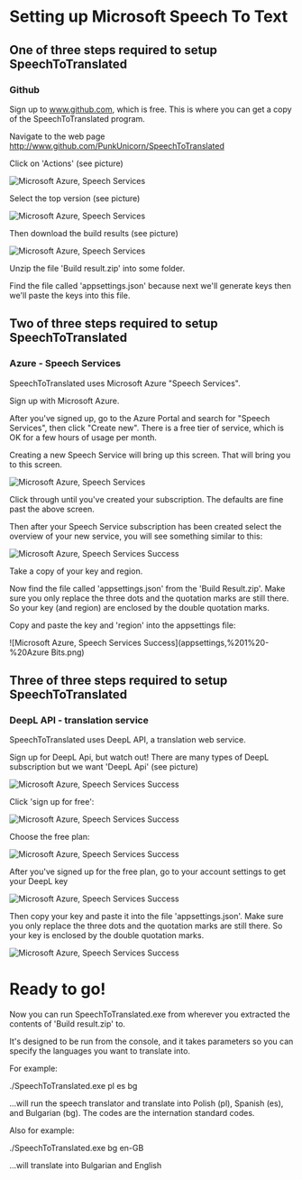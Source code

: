 # Setting up Microsoft Speech To Text

## One of three steps required to setup SpeechToTranslated

### Github

Sign up to www.github.com, which is free. This is where you can get a copy of the SpeechToTranslated program.

Navigate to the web page http://www.github.com/PunkUnicorn/SpeechToTranslated

Click on 'Actions' (see picture)

![Microsoft Azure, Speech Services](Github,%201%20-%20actions.png)

Select the top version (see picture)

![Microsoft Azure, Speech Services](Github,%202%20-%20choose%20top%20build.png)

Then download the build results (see picture)

![Microsoft Azure, Speech Services](Github,%203%20-%20download.png)

Unzip the file 'Build result.zip' into some folder.

Find the file called 'appsettings.json' because next we'll generate keys then we'll paste the keys into this file.


## Two of three steps required to setup SpeechToTranslated

### Azure - Speech Services

SpeechToTranslated uses Microsoft Azure "Speech Services".

Sign up with Microsoft Azure.

After you've signed up, go to the Azure Portal and search for "Speech Services", then click "Create new". There is a free tier of service, which is OK for a few hours of usage per month.

Creating a new Speech Service will bring up this screen. That will bring you to this screen. 

![Microsoft Azure, Speech Services](Azure%20Speech%20Services.png)

Click through until you've created your subscription. The defaults are fine past the above screen.

Then after your Speech Service subscription has been created select the overview of your new service, you will see something similar to this:

![Microsoft Azure, Speech Services Success](Azure%20Speech%20Services,%20Success.png)

Take a copy of your key and region.

Now find the file called 'appsettings.json' from the 'Build Result.zip'. Make sure you only replace the three dots and the quotation marks are still there. So your key (and region) are enclosed by the double quotation marks.

Copy and paste the key and 'region' into the appsettings file:

![Microsoft Azure, Speech Services Success](appsettings,%201%20-%20Azure Bits.png)


## Three of three steps required to setup SpeechToTranslated

### DeepL API - translation service

SpeechToTranslated uses DeepL API, a translation web service.

Sign up for DeepL Api, but watch out! There are many types of DeepL subscription but we want 'DeepL Api' (see picture)

![Microsoft Azure, Speech Services Success](DeepL%20API,%201.png)

Click 'sign up for free':

![Microsoft Azure, Speech Services Success](DeepL%20API,%202%20-%20sign%20up%20for%20free.png)

Choose the free plan:

![Microsoft Azure, Speech Services Success](DeepL%20API,%203%20-%20free%20plan.png)

After you've signed up for the free plan, go to your account settings to get your DeepL key

![Microsoft Azure, Speech Services Success](DeepL%20API,%204%20-%20account.png)

Then copy your key and paste it into the file 'appsettings.json'. Make sure you only replace the three dots and the quotation marks are still there. So your key is enclosed by the double quotation marks.

![Microsoft Azure, Speech Services Success](DeepL%20API,%205%20-%20key.png)


# Ready to go!

Now you can run SpeechToTranslated.exe from wherever you extracted the contents of 'Build result.zip' to.

It's designed to be run from the console, and it takes parameters so you can specify the languages you want to translate into.

For example:

./SpeechToTranslated.exe pl es bg

...will run the speech translator and translate into Polish (pl), Spanish (es), and Bulgarian (bg). The codes are the internation standard codes.

Also for example:

./SpeechToTranslated.exe bg en-GB

...will translate into Bulgarian and English
